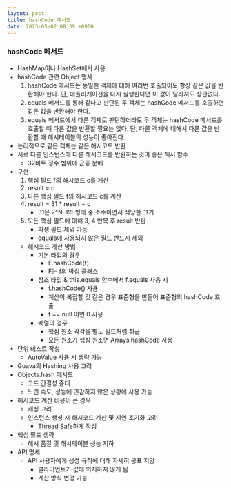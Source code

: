 ```yaml
---
layout: post
title: hashCode 메서드
date: 2023-05-02 08:39 +0900
---
```


### hashCode 메서드

- HashMap이나 HashSet에서 사용
- hashCode 관련 Object 명세
  1. hashCode 메서드는 동일한 객체에 대해 여러번 호출되어도 항상 같은 값을 반환해야 한다. 단, 애플리케이션을 다시 실행한다면 이 값이 달라져도 상관없다.
  2. equals 메서드를 통해 같다고 판단된 두 객체는 hashCode 메서드를 호출하면 같은 값을 반환해야 한다.
  3. equals 메서드에서 다른 객체로 판단하더라도 두 객체는 hashCode 메서드를 호출할 때 다른 값을 반환할 필요는 없다. 단, 다른 객체에 대해서 다른 값을 반환할 때 해시테이블의 성능이 좋아진다.
- 논리적으로 같은 객체는 같은 해시코드 반환
- 서로 다른 인스턴스에 다른 해시코드를 반환하는 것이 좋은 해시 함수
  - 32비트 정수 범위에 균등 분배
- 구현
  1. 핵심 필드 f의 해시코드 c를 계산
  2. result = c
  3. 다른 핵심 필드 f의 해시코드 c를 계산
  4. result = 31 \* result + c
     - 31은 2^N-1의 형태 중 소수이면서 적당한 크기
  5. 모든 핵심 필드에 대해 3, 4 반복 후 result 반환
     - 파생 필드 제외 가능
     - equals에 사용되지 않은 필드 반드시 제외
  - 해시코드 계산 방법
    - 기본 타입의 경우
      - F.hashCode(f)
      - F는 f의 박싱 클래스
    - 참조 타입 & this.equals 함수에서 f.equals 사용 시
      - f.hashCode() 사용
      - 계산이 복잡할 것 같은 경우 표준형을 만들어 표준형의 hashCode 호출
      - f == null 이면 0 사용
    - 배열의 경우
      - 핵심 원소 각각을 별도 필드처럼 취급
      - 모든 원소가 핵심 원소면 Arrays.hashCode 사용
- 단위 테스트 작성
  - AutoValue 사용 시 생략 가능
- Guava의 Hashing 사용 고려
- Objects.hash 메서드
  - 코드 간결성 증대
  - 느린 속도, 성능에 민감하지 않은 상황에 사용 가능
- 해시코드 계산 비용이 큰 경우
  - 캐싱 고려
  - 인스턴스 생성 시 해시코드 계산 및 지연 초기화 고려
    - [Thread Safe](https://www.notion.so/def38a1b5b9d434f8d147fd000ccb498)하게 작성
- 핵심 필드 생략
  - 해시 품질 및 해시테이블 성능 저하
- API 명세
  - API 사용자에게 생성 규칙에 대해 자세히 공표 지양
    - 클라이언트가 값에 의지하지 않게 됨
    - 계산 방식 변경 가능
